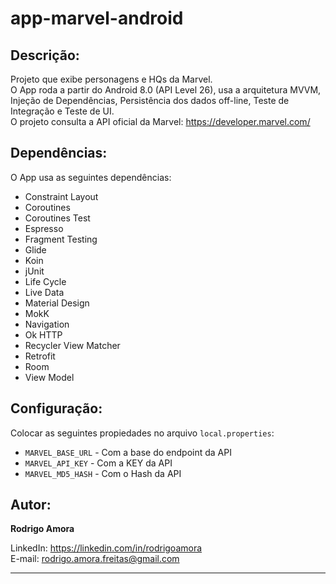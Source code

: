 # app-marvel-android
Descrição:
----------
Projeto que exibe personagens e HQs da Marvel.<br>
O App roda a partir do Android 8.0 (API Level 26), usa a arquitetura MVVM, Injeção de Dependências, Persistência dos dados off-line, Teste de Integração e Teste de UI.
<br>
O projeto consulta a API oficial da Marvel: https://developer.marvel.com/

Dependências:
-------------
O App usa as seguintes dependências:

* Constraint Layout
* Coroutines
* Coroutines Test
* Espresso
* Fragment Testing
* Glide
* Koin
* jUnit
* Life Cycle
* Live Data
* Material Design
* MokK
* Navigation
* Ok HTTP
* Recycler View Matcher
* Retrofit
* Room
* View Model

Configuração:
-------------
Colocar as seguintes propiedades no arquivo `local.properties`: <br>
* `MARVEL_BASE_URL` - Com a base do endpoint da API
* `MARVEL_API_KEY` - Com a KEY da API
* `MARVEL_MD5_HASH` - Com o Hash da API

Autor:
------
<b>Rodrigo Amora</b>

LinkedIn: https://linkedin.com/in/rodrigoamora <br>
E-mail: rodrigo.amora.freitas@gmail.com

<hr>
